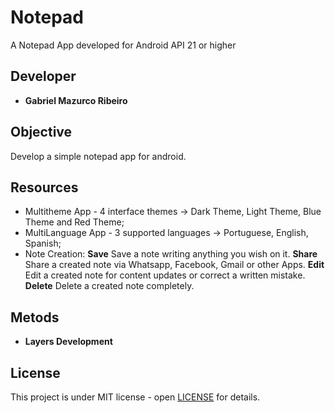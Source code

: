 # Notepad

A Notepad App developed for Android API 21 or higher

## Developer

* **Gabriel Mazurco Ribeiro**

## Objective

Develop a simple notepad app for android.

## Resources

* Multitheme App - 4 interface themes -> Dark Theme, Light Theme, Blue Theme and Red Theme;
* MultiLanguage App - 3 supported languages -> Portuguese, English, Spanish;
* Note Creation:
	**Save** Save a note writing anything you wish on it.
	**Share** Share a created note via Whatsapp, Facebook, Gmail or other Apps.
	**Edit** Edit a created note for content updates or correct a written mistake.
	**Delete** Delete a created note completely.

## Metods

* **Layers Development** 

## License
This project is under MIT license - open [LICENSE](LICENSE) for details.


